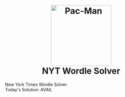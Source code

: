 <h1 align="center">
  <img src="https://i.postimg.cc/SR4J9rnH/NYT-Wordle.png" alt="Pac-Man" width="200">
  <br>
  NYT Wordle Solver
  <br>
</h1>

New York Times Wordle Solver.  
Today's Solution: AVAIL

